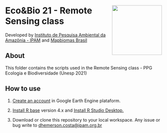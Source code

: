 <div>
    <img src='https://s3.amazonaws.com/risu-static/instituicoes/logo/ipam.jpg' height='auto' width='160' align='right'>
    <h1>Eco&Bio 21 - Remote Sensing class</h1>
</div>

Developed by [Instituto de Pesquisa Ambiental da Amazônia - IPAM](https://ipam.org.br/) and [Mapbiomas Brasil](https://mapbiomas.org/) <br>

## About
This folder contains the scripts used in the Remote Sensing class - PPG Ecologia e Biodiversidade (Unesp 2021)

## How to use
1. [Create an account](https://signup.earthengine.google.com/) in Google Earth Engine plataform.

2. [Install R base](https://cran.r-project.org/bin/) version 4.x and [Install R Studio Desktop.](https://www.rstudio.com/products/rstudio/download/)

3. Download or clone this repository to your local workspace.
Any issue or bug write to <dhemerson.costa@ipam.org.br>
